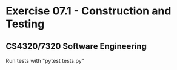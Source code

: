 # Exercise 07.1 - Construction and Testing
## CS4320/7320 Software Engineering
Run tests with "pytest tests.py"
